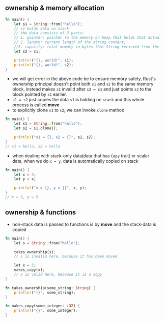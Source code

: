 ## ownership & memory allocation

```rust
fn main() {
    let s1 = String::from("hello");
    // s1 holds data on stack
    // the data consists of 3 parts:
    // 1. pointer: pointer to the memory on heap that holds that actual string,
    // 2. length: current length of the string content,
    //3. capacity: total memory in bytes that String recieved from the allocator
    let s2 = s1;

    println!("{}, world!", s1);
    println!("{}, world!", s2);
}
```

- we will get error in the above code be to ensure memory safety, Rust's ownership principal doesn't point both `s1` and `s2` to the same memory block, instead makes `s1` invalid after `s2 = s1` and just points `s2` to the block pointed by `s1` earlier.
- `s1 = s2` just copies the data `s1` is holding on `stack` and this whole process is called **move**
- to explicitly clone `s1` to `s2`, we can invoke `clone` method

```rust
fn main() {
    let s1 = String::from("hello");
    let s2 = s1.clone();

    println!("s1 = {}, s2 = {}", s1, s2);
}
// s1 = hello, s2 = hello
```

- when dealing with stack-only data(data that has `Copy` trait) or scalar data, when we do `x = y`, data is automatically copied on stack

```rust
fn main() {
    let x = 5;
    let y = x;

    println!("x = {}, y = {}", x, y);
}
// x = 5, y = 5
```

## ownership & functions

- non-stack data is passed to functions is by **move** and the stack-data is copied

```rust
fn main() {
    let s = String::from("hello");

    takes_ownership(s);
    // s is invalid here, because it has been moved

    let x = 5;
    makes_copy(x);
    // x is valid here, because it is a copy
}

fn takes_ownership(some_string: String) {
    println!("{}", some_string);
}

fn makes_copy(some_integer: i32) {
    println!("{}", some_integer);
}
```
